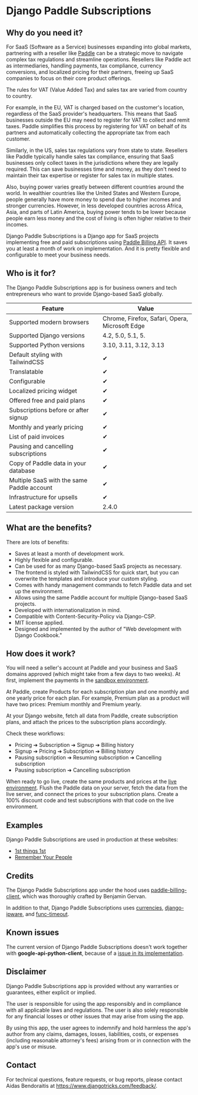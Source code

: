 # Django Paddle Subscriptions

## Why do you need it?

For SaaS (Software as a Service) businesses expanding into global markets, partnering with a reseller like [Paddle](https://www.paddle.com/) can be a strategic move to navigate complex tax regulations and streamline operations. Resellers like Paddle act as intermediaries, handling payments, tax compliance, currency conversions, and localized pricing for their partners, freeing up SaaS companies to focus on their core product offerings.

The rules for VAT (Value Added Tax) and sales tax are varied from country to country.

For example, in the EU, VAT is charged based on the customer's location, regardless of the SaaS provider's headquarters. This means that SaaS businesses outside the EU may need to register for VAT to collect and remit taxes. Paddle simplifies this process by registering for VAT on behalf of its partners and automatically collecting the appropriate tax from each customer.

Similarly, in the US, sales tax regulations vary from state to state. Resellers like Paddle typically handle sales tax compliance, ensuring that SaaS businesses only collect taxes in the jurisdictions where they are legally required. This can save businesses time and money, as they don't need to maintain their tax expertise or register for sales tax in multiple states.

Also, buying power varies greatly between different countries around the world. In wealthier countries like the United States and Western Europe, people generally have more money to spend due to higher incomes and stronger currencies. However, in less developed countries across Africa, Asia, and parts of Latin America, buying power tends to be lower because people earn less money and the cost of living is often higher relative to their incomes.

Django Paddle Subscriptions is a Django app for SaaS projects implementing free and paid subscriptions using [Paddle Billing API](https://developer.paddle.com/). It saves you at least a month of work on implementation. And it is pretty flexible and configurable to meet your business needs.

## Who is it for?

The Django Paddle Subscriptions app is for business owners and tech entrepreneurs who want to provide Django-based SaaS globally.

| Feature                                   | Value                                          |
|-------------------------------------------|------------------------------------------------|
| Supported modern browsers                 | Chrome, Firefox, Safari, Opera, Microsoft Edge |
| Supported Django versions                 | 4.2, 5.0, 5.1, 5.                              |
| Supported Python versions                 | 3.10, 3.11, 3.12, 3.13                         |
| Default styling with TailwindCSS          | ✔︎                                              |
| Translatable                              | ✔︎                                              |
| Configurable                              | ✔︎                                              |
| Localized pricing widget                  | ✔︎                                              |
| Offered free and paid plans               | ✔︎                                              |
| Subscriptions before or after signup      | ✔︎                                              |
| Monthly and yearly pricing                | ✔︎                                              |
| List of paid invoices                     | ✔︎                                              |
| Pausing and cancelling subscriptions      | ✔︎                                              |
| Copy of Paddle data in your database      | ✔︎                                              |
| Multiple SaaS with the same Paddle account| ✔︎                                              |
| Infrastructure for upsells                | ✔︎                                              |
| Latest package version                    | 2.4.0                                          |

## What are the benefits?

There are lots of benefits:

- Saves at least a month of development work.
- Highly flexible and configurable.
- Can be used for as many Django-based SaaS projects as necessary.
- The frontend is styled with TailwindCSS for quick start, but you can overwrite the templates and introduce your custom styling.
- Comes with handy management commands to fetch Paddle data and set up the environment.
- Allows using the same Paddle account for multiple Django-based SaaS projects.
- Developed with internationalization in mind.
- Compatible with Content-Security-Policy via Django-CSP.
- MIT license applied.
- Designed and implemented by the author of "Web development with Django Cookbook."

## How does it work?

You will need a seller's account at Paddle and your business and SaaS domains approved (which might take from a few days to two weeks). At first, implement the payments in the [sandbox environment](https://sandbox-vendors.paddle.com/).

At Paddle, create Products for each subscription plan and one monthly and one yearly price for each plan. For example, Premium plan as a product will have two prices: Premium monthly and Premium yearly.

At your Django website, fetch all data from Paddle, create subscription plans, and attach the prices to the subscription plans accordingly.

Check these workflows:

- Pricing ➔ Subscription ➔ Signup ➔ Billing history
- Signup ➔ Pricing ➔ Subscription ➔ Billing history
- Pausing subscription ➔ Resuming subscription ➔ Cancelling subscription
- Pausing subscription ➔ Cancelling subscription

When ready to go live, create the same products and prices at the [live environment](https://vendors.paddle.com/). Flush the Paddle data on your server, fetch the data from the live server, and connect the prices to your subscription plans. Create a 100% discount code and test subscriptions with that code on the live environment.

## Examples

Django Paddle Subscriptions are used in production at these websites:

- [1st things 1st](https://www.1st-things-1st.com)
- [Remember Your People](https://remember-your-people.app/)

## Credits

The Django Paddle Subscriptions app under the hood uses [paddle-billing-client](https://github.com/websideproject/paddle-billing-client), which was thoroughly crafted by Benjamin Gervan.

In addition to that, Django Paddle Subscriptions uses [currencies](https://pypi.org/project/currencies/), [django-ipware](https://github.com/un33k/django-ipware), and [func-timeout](https://pypi.org/project/func-timeout/).

## Known issues

The current version of Django Paddle Subscriptions doesn't work together with __google-api-python-client__, because of a [issue in its implementation](https://github.com/googleapis/google-api-python-client/issues/2485).

## Disclaimer

Django Paddle Subscriptions app is provided without any warranties or guarantees, either explicit or implied.

The user is responsible for using the app responsibly and in compliance with all applicable laws and regulations. The user is also solely responsible for any financial losses or other issues that may arise from using the app.

By using this app, the user agrees to indemnify and hold harmless the app's author from any claims, damages, losses, liabilities, costs, or expenses (including reasonable attorney's fees) arising from or in connection with the app's use or misuse.

## Contact

For technical questions, feature requests, or bug reports, please contact Aidas Bendoraitis at <https://www.djangotricks.com/feedback/>.
